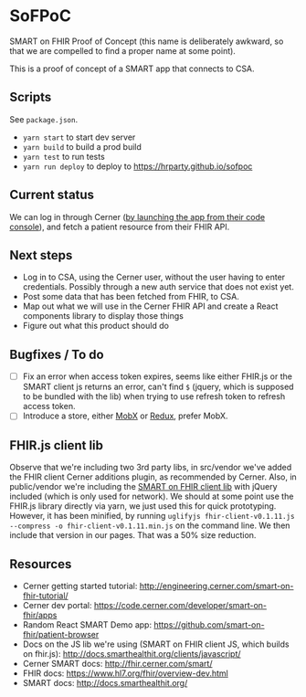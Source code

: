 # SoFPoC

SMART on FHIR Proof of Concept (this name is deliberately awkward, so that we are compelled to find a proper name at some point).

This is a proof of concept of a SMART app that connects to CSA.

## Scripts

See `package.json`.

* `yarn start` to start dev server
* `yarn build` to build a prod build
* `yarn test` to run tests
* `yarn run deploy` to deploy to https://hrparty.github.io/sofpoc

## Current status

We can log in through Cerner ([by launching the app from their code console](https://code.cerner.com/developer/smart-on-fhir/apps)), and fetch a patient resource from their FHIR API.

## Next steps

* Log in to CSA, using the Cerner user, without the user having to enter credentials. Possibly through a new auth service that does not exist yet.
* Post some data that has been fetched from FHIR, to CSA.
* Map out what we will use in the Cerner FHIR API and create a React components library to display those things
* Figure out what this product should do

## Bugfixes / To do

- [ ] Fix an error when access token expires, seems like either FHIR.js or the SMART client js returns an error, can't find `$` (jquery, which is supposed to be bundled with the lib) when trying to use refresh token to refresh access token.
- [ ] Introduce a store, either [MobX](https://mobx.js.org/) or [Redux](http://redux.js.org/), prefer MobX.

## FHIR.js client lib

Observe that we're including two 3rd party libs, in src/vendor we've added the FHIR client Cerner additions plugin, as recommended by Cerner. Also, in public/vendor we're including the [SMART on FHIR client lib](https://github.com/smart-on-fhir/client-js) with jQuery included (which is only used for network). We should at some point use the FHIR.js library directly via yarn, we just used this for quick prototyping. However, it has been minified, by running `uglifyjs fhir-client-v0.1.11.js --compress -o fhir-client-v0.1.11.min.js` on the command line. We then include that version in our pages. That was a 50% size reduction.

## Resources

* Cerner getting started tutorial: http://engineering.cerner.com/smart-on-fhir-tutorial/
* Cerner dev portal: https://code.cerner.com/developer/smart-on-fhir/apps
* Random React SMART Demo app: https://github.com/smart-on-fhir/patient-browser
* Docs on the JS lib we're using (SMART on FHIR client JS, which builds on fhir.js): http://docs.smarthealthit.org/clients/javascript/
* Cerner SMART docs: http://fhir.cerner.com/smart/
* FHIR docs: https://www.hl7.org/fhir/overview-dev.html
* SMART docs: http://docs.smarthealthit.org/
